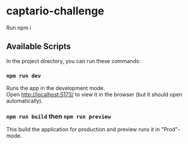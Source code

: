 # captario-challenge

Run npm i

## Available Scripts

In the project directory, you can run these commands:

### `npm run dev`

Runs the app in the development mode.\
Open [http://localhost:5173/](http://localhost:5173/) to view it in the browser (but it should open automatically).

### `npm run build` then `npm run preview`
This build the application for production and preview runs it in "Prod"-mode.


